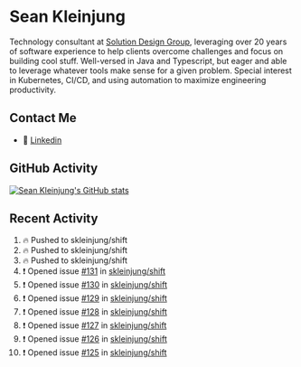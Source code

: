 # Sean Kleinjung

Technology consultant at [Solution Design Group](https://solutiondesign.com/), leveraging over 20 years of software experience to help clients overcome challenges and focus on building cool stuff. Well-versed in Java and Typescript, but eager and able to leverage whatever tools make sense for a given problem. Special interest in Kubernetes, CI/CD, and using automation to maximize engineering productivity.

<!--
**skleinjung/skleinjung** is a ✨ _special_ ✨ repository because its `README.md` (this file) appears on your GitHub profile.

Here are some ideas to get you started:

- 🔭 I’m currently working on ...
- 🌱 I’m currently learning ...
- 👯 I’m looking to collaborate on ...
- 🤔 I’m looking for help with ...
- 💬 Ask me about ...
- 📫 How to reach me: ...
- 😄 Pronouns: ...
- ⚡ Fun fact: ...
-->

## Contact Me

<!-- - 💬 [Personal site](https://phatho-folio.now.sh/) -->
- 🔗 [Linkedin](https://www.linkedin.com/in/sean-kleinjung/)
<!-- - 📧 <a href="mailto:hohuuphat22@gmail.com">Email</a> -->

<!-- - 🤐 <a id="raw-url" href="https://nightly.link/DeKal/dekal-cv-v2/workflows/build/main/huuphatho_cv.zip">Latest Resume (.zip)</a>
- 📄 <a id="raw-url" href="https://raw.githubusercontent.com/DeKal/DeKal/master/cv/phathuuho_cv.pdf">Resume (Manually uploaded)</a> -->

## GitHub Activity

[![Sean Kleinjung's GitHub stats](https://github-readme-stats.vercel.app/api?username=skleinjung&show_icons=true&theme=dark&count_private=true)](https://github.com/skleinjung)

## Recent Activity
<!--START_SECTION:activity-->
1. 🔥 Pushed to skleinjung/shift
2. 🔥 Pushed to skleinjung/shift
3. 🔥 Pushed to skleinjung/shift
4. ❗️ Opened issue [#131](https://github.com/skleinjung/shift/issues/131) in [skleinjung/shift](https://github.com/skleinjung/shift)
5. ❗️ Opened issue [#130](https://github.com/skleinjung/shift/issues/130) in [skleinjung/shift](https://github.com/skleinjung/shift)
6. ❗️ Opened issue [#129](https://github.com/skleinjung/shift/issues/129) in [skleinjung/shift](https://github.com/skleinjung/shift)
7. ❗️ Opened issue [#128](https://github.com/skleinjung/shift/issues/128) in [skleinjung/shift](https://github.com/skleinjung/shift)
8. ❗️ Opened issue [#127](https://github.com/skleinjung/shift/issues/127) in [skleinjung/shift](https://github.com/skleinjung/shift)
9. ❗️ Opened issue [#126](https://github.com/skleinjung/shift/issues/126) in [skleinjung/shift](https://github.com/skleinjung/shift)
10. ❗️ Opened issue [#125](https://github.com/skleinjung/shift/issues/125) in [skleinjung/shift](https://github.com/skleinjung/shift)
<!--END_SECTION:activity-->